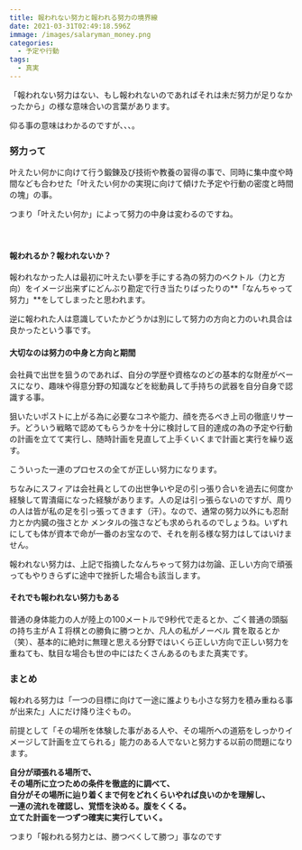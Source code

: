 ```yaml
---
title: 報われない努力と報われる努力の境界線
date: 2021-03-31T02:49:18.596Z
immage: /images/salaryman_money.png
categories:
  - 予定や行動
tags:
  - 真実
---
```

「報われない努力はない、もし報われないのであればそれは未だ努力が足りなかったから」の様な意味合いの言葉があります。　　　　　

仰る事の意味はわかるのですが、、、。

### 努力って

叶えたい何かに向けて行う鍛錬及び技術や教養の習得の事で、同時に集中度や時間なども合わせた「叶えたい何かの実現に向けて傾けた予定や行動の密度と時間の塊」の事。

つまり「叶えたい何か」によって努力の中身は変わるのですね。　　　　

　　　　　

#### 報われるか？報われないか？

報われなかった人は最初に叶えたい夢を手にする為の努力のベクトル（力と方向）をイメージ出来ずにどんぶり勘定で行き当たりばったりの**「なんちゃって努力」**をしてしまったと思われます。

逆に報われた人は意識していたかどうかは別にして努力の方向と力のいれ具合は良かったという事です。

#### 大切なのは努力の中身と方向と期間

会社員で出世を狙うのであれば、自分の学歴や資格なのどの基本的な財産がベースになり、趣味や得意分野の知識などを総動員して手持ちの武器を自分自身で認識する事。

狙いたいポストに上がる為に必要なコネや能力、顔を売るべき上司の徹底リサーチ。どういう戦略で認めてもらうかを十分に検討して目的達成の為の予定や行動の計画を立てて実行し、随時計画を見直して上手くいくまで計画と実行を繰り返す。

こういった一連のプロセスの全てが正しい努力になります。

ちなみにスフィアは会社員としての出世争いや足の引っ張り合いを過去に何度か経験して胃潰瘍になった経験があります。人の足は引っ張らないのですが、周りの人は皆が私の足を引っ張ってきます（汗）。なので、通常の努力以外にも忍耐力とか内臓の強さとか メンタルの強さなども求められるのでしょうね。いずれにしても体が資本で命が一番のお宝なので、それを削る様な努力はしてはいけません。

報われない努力は、上記で指摘したなんちゃって努力は勿論、正しい方向で頑張ってもやりきらずに途中で挫折した場合も該当します。

#### それでも報われない努力もある

普通の身体能力の人が陸上の100メートルで9秒代で走るとか、ごく普通の頭脳の持ち主がＡＩ将棋との勝負に勝つとか、凡人の私がノーベル 賞を取るとか（笑）、基本的に絶対に無理と思える分野ではいくら正しい方向で正しい努力を重ねても、駄目な場合も世の中にはたくさんあるのもまた真実です。

### まとめ

報われる努力は「一つの目標に向けて一途に誰よりも小さな努力を積み重ねる事が出来た」人にだけ降り注ぐもの。

前提として「その場所を体験した事がある人や、その場所への道筋をしっかりイメージして計画を立てられる」能力のある人でないと努力する以前の問題になります。

**自分が頑張れる場所で、**\
**その場所に立つための条件を徹底的に調べて、**\
**自分がその場所に辿り着くまで何をどれくらいやれば良いのかを理解し、**\
**一連の流れを確認し、覚悟を決める。腹をくくる。**\
**立てた計画を一つずつ確実に実行していく。**

つまり「報われる努力とは、勝つべくして勝つ」事なのです

